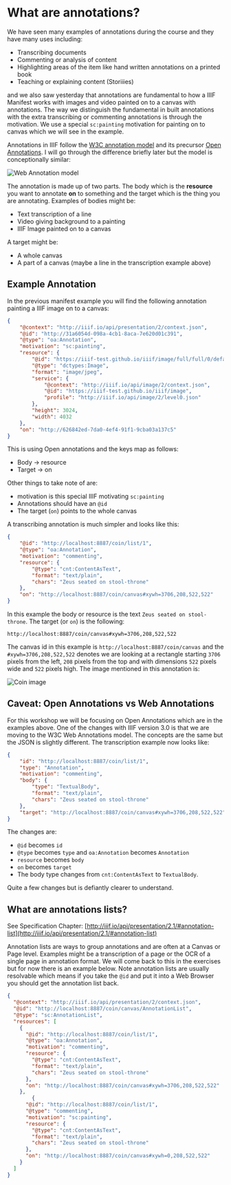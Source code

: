 # What are annotations?

We have seen many examples of annotations during the course and they have many uses including:

 * Transcribing documents
 * Commenting or analysis of content
 * Highlighting areas of the item like hand written annotations on a printed book
 * Teaching or explaining content (Storiiies)

and we also saw yesterday that annotations are fundamental to how a IIIF Manifest works with images and video painted on to a canvas with annotations. The way we distinguish the fundamental in built annotations with the extra transcribing or commenting annotations is through the motivation. We use a special `sc:painting` motivation for painting on to canvas which we will see in the example.  

Annotations in IIIF follow the [W3C annotation model](https://www.w3.org/TR/annotation-model/) and its precursor [Open Annotations](http://www.openannotation.org/). I will go through the difference briefly later but the model is conceptionally similar:

![Web Annotation model](https://www.w3.org/TR/annotation-model/images/intro_model.png)

The annotation is made up of two parts. The body which is the **resource** you want to annotate **on** to something and the target which is the thing you are annotating. Examples of bodies might be:

 * Text transcription of a line
 * Video giving background to a painting
 * IIIF Image painted on to a canvas

A target might be:
 * A whole canvas
 * A part of a canvas (maybe a line in the transcription example above)

## Example Annotation
In the previous manifest example you will find the following annotation painting a IIIF image on to a canvas:

```json
{
    "@context": "http://iiif.io/api/presentation/2/context.json",
    "@id": "http://31a6054d-098a-4cb1-8aca-7e620d01c391",
    "@type": "oa:Annotation",
    "motivation": "sc:painting",
    "resource": {
        "@id": "https://iiif-test.github.io/iiif/image/full/full/0/default.jpg",
        "@type": "dctypes:Image",
        "format": "image/jpeg",
        "service": {
            "@context": "http://iiif.io/api/image/2/context.json",
            "@id": "https://iiif-test.github.io/iiif/image",
            "profile": "http://iiif.io/api/image/2/level0.json"
        },
        "height": 3024,
        "width": 4032
    },
    "on": "http://626842ed-7da0-4ef4-91f1-9cba03a137c5"
}    
```

This is using Open annotations and the keys map as follows:

 * Body -> resource
 * Target -> on

Other things to take note of are:

 * motivation is this special IIIF motivating `sc:painting` 
 * Annotations should have an `@id`
 * The target (`on`) points to the whole canvas

A transcribing annotation is much simpler and looks like this:
```json
{
    "@id": "http://localhost:8887/coin/list/1",
    "@type": "oa:Annotation",
    "motivation": "commenting",
    "resource": {
        "@type": "cnt:ContentAsText",
        "format": "text/plain",
        "chars": "Zeus seated on stool-throne"
    },
    "on": "http://localhost:8887/coin/canvas#xywh=3706,208,522,522"
}
```

In this example the body or resource is the text `Zeus seated on stool-throne`. The target (or `on`) is the following:

```
http://localhost:8887/coin/canvas#xywh=3706,208,522,522
```

The canvas id in this example is `http://localhost:8887/coin/canvas` and the `#xywh=3706,208,522,522` denotes we are looking at a rectangle starting `3706` pixels from the left, `208` pixels from the top and with dimensions `522` pixels wide and `522` pixels high. The image mentioned in this annotation is:

![Coin image](http://ronallo.com/iiif-workshop-new/images/coin-side-by-side.png)

## Caveat: Open Annotations vs Web Annotations

For this workshop we will be focusing on Open Annotations which are in the examples above. One of the changes with IIIF version 3.0 is that we are moving to the W3C Web Annotations model. The concepts are the same but the JSON is slightly different. The transcription example now looks like:

```json
{
    "id": "http://localhost:8887/coin/list/1",
    "type": "Annotation",
    "motivation": "commenting",
    "body": {
        "type": "TextualBody",
        "format": "text/plain",
        "chars": "Zeus seated on stool-throne"
    },
    "target": "http://localhost:8887/coin/canvas#xywh=3706,208,522,522"
}
```

The changes are:
 * `@id` becomes `id`
 * `@type` becomes `type` and `oa:Annotation` becomes `Annotation`
 * `resource` becomes `body`
 * `on` becomes `target`
 * The body type changes from `cnt:ContentAsText` to `TextualBody`.

Quite a few changes but is defiantly clearer to understand.  

## What are annotations lists?

See Specification Chapter:  [http://iiif.io/api/presentation/2.1/#annotation-list](http://iiif.io/api/presentation/2.1/#annotation-list)

Annotation lists are ways to group annotations and are often at a Canvas or Page level. Examples might be a transcription of a page or the OCR of a single page in annotation format. We will come back to this in the exercises but for now there is an example below. Note annotation lists are usually resolvable which means if you take the `@id` and put it into a Web Browser you should get the annotation list back. 

```json
{
  "@context": "http://iiif.io/api/presentation/2/context.json",
  "@id": "http://localhost:8887/coin/canvas/AnnotationList",
  "@type": "sc:AnnotationList",
  "resources": [
    {
      "@id": "http://localhost:8887/coin/list/1",
      "@type": "oa:Annotation",
      "motivation": "commenting",
      "resource": {
        "@type": "cnt:ContentAsText",
        "format": "text/plain",
        "chars": "Zeus seated on stool-throne"
      },
      "on": "http://localhost:8887/coin/canvas#xywh=3706,208,522,522"
    },
        {
      "@id": "http://localhost:8887/coin/list/1",
      "@type": "commenting",
      "motivation": "sc:painting",
      "resource": {
        "@type": "cnt:ContentAsText",
        "format": "text/plain",
        "chars": "Zeus seated on stool-throne"
      },
      "on": "http://localhost:8887/coin/canvas#xywh=0,208,522,522"
    }
  ]
}
```


